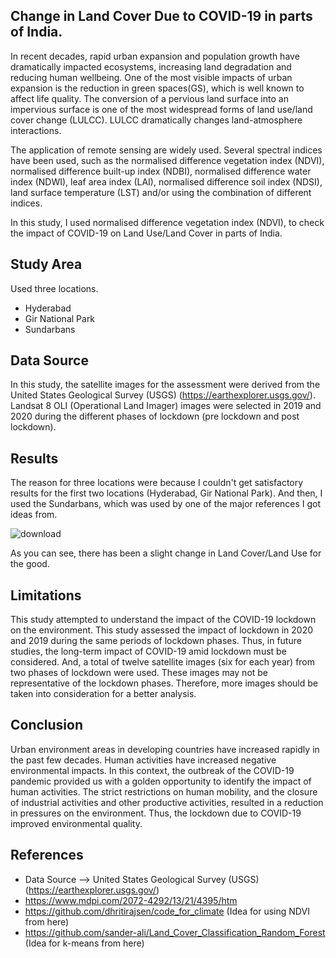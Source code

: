 ## Change in Land Cover Due to COVID-19 in parts of India.

In recent decades, rapid urban expansion and population growth have dramatically impacted ecosystems, 
increasing land degradation and reducing human wellbeing. One of the most visible impacts of urban expansion 
is the reduction in green spaces(GS), which is well known to affect life quality. The conversion of a pervious 
land surface into an impervious surface is one of the most widespread forms of land use/land cover change (LULCC). 
LULCC dramatically changes land-atmosphere interactions. 

The application of remote sensing are widely used. Several spectral indices have been used, such as the normalised difference vegetation index (NDVI), 
normalised difference built-up index (NDBI), normalised difference water index (NDWI), leaf area index (LAI), normalised difference soil index (NDSI), 
land surface temperature (LST) and/or using the combination of different indices. 

In this study, I used normalised difference vegetation index (NDVI), to check the impact of COVID-19 on Land Use/Land Cover in parts of India.

## Study Area
Used three locations. 
- Hyderabad
- Gir National Park
- Sundarbans

## Data Source
In this study, the satellite images for the assessment were derived from the United States Geological Survey (USGS) (https://earthexplorer.usgs.gov/).
Landsat 8 OLI (Operational Land Imager) images were selected in 2019 and 2020 during the different phases of lockdown (pre lockdown and post lockdown).

## Results
The reason for three locations were because I couldn't get satisfactory results for the first two locations (Hyderabad, Gir National Park). And then, I used
the Sundarbans, which was used by one of the major references I got ideas from.   

![download](https://user-images.githubusercontent.com/60320421/154220284-d6b3d3f9-5504-4780-bddd-e674d92dfa96.png)


As you can see, there has been a slight change in Land Cover/Land Use for the good. 

## Limitations
This study attempted to understand the impact of the COVID-19 lockdown on the environment. This study assessed the impact of lockdown in 2020 and 2019 during the 
same periods of lockdown phases. Thus, in future studies, the long-term impact of COVID-19 amid lockdown must be considered. And, a total of twelve satellite images (six for each year) from two phases of lockdown were used. These images may not be representative of the lockdown phases. Therefore, more images should be taken into consideration
for a better analysis.

## Conclusion
Urban environment areas in developing countries have increased rapidly in the past few decades. Human activities have increased negative environmental impacts.
In this context, the outbreak of the COVID-19 pandemic provided us with a golden opportunity to identify the impact of human activities. The strict restrictions on 
human mobility, and the closure of industrial activities and other productive activities, resulted in a reduction in pressures on the environment. Thus, the lockdown 
due to COVID-19 improved environmental quality.


## References
- Data Source --> United States Geological Survey (USGS) (https://earthexplorer.usgs.gov/)
- https://www.mdpi.com/2072-4292/13/21/4395/htm
- https://github.com/dhritirajsen/code_for_climate (Idea for using NDVI from here)
- https://github.com/sander-ali/Land_Cover_Classification_Random_Forest (Idea for k-means from here)
